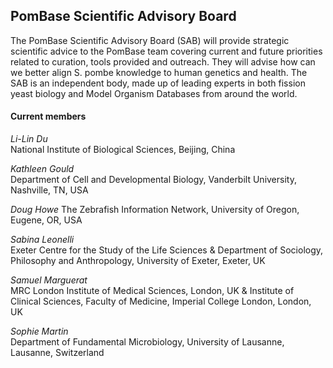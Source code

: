 ## PomBase Scientific Advisory Board

The PomBase Scientific Advisory Board (SAB) will provide strategic
scientific advice to the PomBase team covering current and future
priorities related to curation, tools provided and outreach. They will
advise how can we better align S. pombe knowledge to human genetics
and health. The SAB is an independent body, made up of leading experts
in both fission yeast biology and Model Organism Databases from around
the world.

#### Current members

*Li-Lin Du*<br>
National Institute of Biological Sciences, Beijing, China

*Kathleen Gould*<br>
Department of Cell and Developmental Biology, Vanderbilt University, Nashville, TN, USA

*Doug Howe*
The Zebrafish Information Network, University of Oregon, Eugene, OR, USA

*Sabina Leonelli*<br>
Exeter Centre for the Study of the Life Sciences &amp; Department of Sociology, Philosophy and Anthropology, University of Exeter, Exeter, UK

*Samuel Marguerat*<br>
MRC London Institute of Medical Sciences, London, UK &amp; Institute of Clinical Sciences, Faculty of Medicine, Imperial College London, London, UK

*Sophie Martin*<br>
Department of Fundamental Microbiology, University of Lausanne, Lausanne, Switzerland
